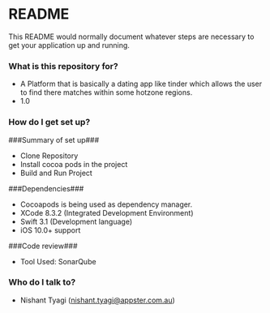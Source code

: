 # README #

This README would normally document whatever steps are necessary to get your application up and running.

### What is this repository for? ###

* A Platform that is basically a dating app like tinder which allows the user to find there matches within some hotzone regions.
* 1.0
### How do I get set up? ###

###Summary of set up###
* Clone Repository
* Install cocoa pods in the project
* Build and Run Project

###Dependencies###
* Cocoapods is being used as dependency manager.
* XCode 8.3.2 (Integrated Development Environment)
* Swift 3.1 (Development language)
* iOS 10.0+ support

###Code review###
* Tool Used: SonarQube

### Who do I talk to? ###

* Nishant Tyagi (nishant.tyagi@appster.com.au)